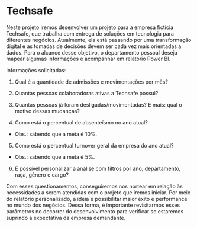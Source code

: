 # Techsafe

Neste projeto iremos desenvolver um projeto para a empresa fictícia Techsafe, que trabalha com entrega de soluções em tecnologia para diferentes negócios. Atualmente, ela está passando por uma transformação digital e as tomadas de decisões devem ser cada vez mais orientadas a dados. Para o alcance desse objetivo, o departamento pessoal deseja mapear algumas informações e acompanhar em relatório Power BI.

Informações solicitadas:

1) Qual é a quantidade de admissões e movimentações por mês?

2) Quantas pessoas colaboradoras ativas a Techsafe possui?

3) Quantas pessoas já foram desligadas/movimentadas? E mais: qual o motivo dessas mudanças?

4) Como está o percentual de absenteísmo no ano atual?

- Obs.: sabendo que a meta é 10%.
5) Como está o percentual turnover geral da empresa do ano atual?

- Obs.: sabendo que a meta é 5%.
6) É possível personalizar a análise com filtros por ano, departamento, raça, gênero e cargo?

Com esses questionamentos, conseguiremos nos nortear em relação às necessidades a serem atendidas com o projeto que iremos iniciar. Por meio do relatório personalizado, a ideia é possibilitar maior êxito e performance no mundo dos negócios. Dessa forma, é importante revisitarmos esses parâmetros no decorrer do desenvolvimento para verificar se estaremos suprindo a expectativa da empresa demandante.